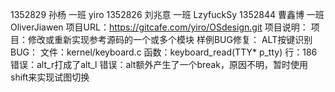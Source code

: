 1352829	孙杨	一班    yiro
1352826	刘兆意	一班    LzyfuckSy
1352844	曹鑫博	一班    OliverJiawen
项目URL：https://gitcafe.com/yiro/OSdesign.git
项目说明：
    项目：修改或重新实现参考源码的一个或多个模块
样例BUG修复：
    ALT按键识别BUG：
	文件：kernel/keyboard.c
	函数：keyboard_read(TTY* p_tty)
	行：186
	错误：alt_r打成了alt_l
	错误：alt额外产生了一个break，原因不明，暂时使用shift来实现试图切换
